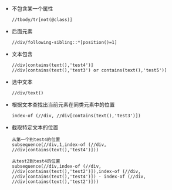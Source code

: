 * 不包含某一个属性

    ```
    //tbody/tr[not(@class)]
    ```

* 后面元素

    ```
    //div/following-sibling::*[position()=1]
    ```

* 文本包含

  ```
  //div[contains(text(),'test4')]
  //div[contains(text(),'test3') or contains(text(),'test5')]
  ```


* 选中文本

  ```
  //div/text()
  ```

* 根据文本查找出当前元素在同类元素中的位置

  ```
  index-of (//div, //div[contains(text(),'test3')])
  ```

* 截取特定文本的位置

  ```
  从第一个到test4的位置
  subsequence(//div,1,index-of (//div, //div[contains(text(),'test4')]))

  从test2到test4的位置
  subsequence(//div,index-of (//div, //div[contains(text(),'test2')]),index-of (//div, //div[contains(text(),'test4')]) - index-of (//div, //div[contains(text(),'test2')]))
  ```

  ​

